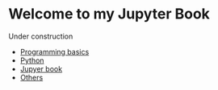 # Welcome to my Jupyter Book

Under construction

- [Programming basics](basic/basic.md)
- [Python](python/python0.md)
- [Jupyer book](jb/jb.md)
- [Others](others/others.md)
